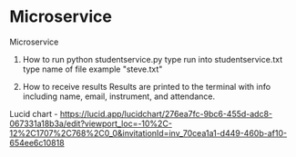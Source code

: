 # Microservice
Microservice


1. How to run
python studentservice.py
type run into studentservice.txt
type name of file example "steve.txt"

2. How to receive results
Results are printed to the terminal with info including name, email, instrument, and attendance.

Lucid chart - https://lucid.app/lucidchart/276ea7fc-9bc6-455d-adc8-067331a18b3a/edit?viewport_loc=-10%2C-12%2C1707%2C768%2C0_0&invitationId=inv_70cea1a1-d449-460b-af10-654ee6c10818
